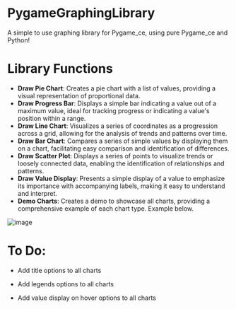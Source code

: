 # PygameGraphingLibrary
A simple to use graphing library for Pygame_ce, using pure Pygame_ce and Python!

**Library Functions**
=====================

* **Draw Pie Chart**: Creates a pie chart with a list of values, providing a visual representation of proportional data.
* **Draw Progress Bar**: Displays a simple bar indicating a value out of a maximum value, ideal for tracking progress or indicating a value's position within a range.
* **Draw Line Chart**: Visualizes a series of coordinates as a progression across a grid, allowing for the analysis of trends and patterns over time.
* **Draw Bar Chart**: Compares a series of simple values by displaying them on a chart, facilitating easy comparison and identification of differences.
* **Draw Scatter Plot**: Displays a series of points to visualize trends or loosely connected data, enabling the identification of relationships and patterns.
* **Draw Value Display**: Presents a simple display of a value to emphasize its importance with accompanying labels, making it easy to understand and interpret.
* **Demo Charts**: Creates a demo to showcase all charts, providing a comprehensive example of each chart type. Example below.


![image](https://github.com/user-attachments/assets/c35fb755-02ec-42bf-b795-ac58ee05e5fa)


**To Do:**
=====================

* Add title options to all charts

* Add legends options to all charts

* Add value display on hover options to all charts
